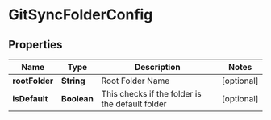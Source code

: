 # GitSyncFolderConfig

## Properties
Name | Type | Description | Notes
------------ | ------------- | ------------- | -------------
**rootFolder** | **String** | Root Folder Name |  [optional]
**isDefault** | **Boolean** | This checks if the folder is the default folder |  [optional]
